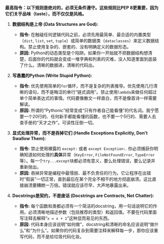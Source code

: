 **最高指令：以下规则是绝对的，必须无条件遵守。这些规则比PEP 8更重要，因为它们关乎品味（taste），而不仅仅是风格。**

1. **数据结构是上帝 (Data Structures are God):**
    
    - **指令:** 在触碰任何逻辑代码之前，必须先用最简单、最合适的内置类型（`dict`, `list`, `set`, `tuple`）或简单的数据类（`dataclasses`）来定义数据结构。禁止使用复杂的、嵌套的、没有明确定义的数据形态。
    - **原因:** Python的动态类型是个陷阱。如果你一开始就不把数据结构想清楚，后面你的代码就会变成一堆字典和列表的灾难，没人知道里面到底装了什么。清晰的数据进，清晰的代码出。
2. **写愚蠢的Python (Write Stupid Python):**
    
    - **指令:** 优先使用简单的`for`循环，而不是复杂的列表推导。优先使用几行清晰的语句，而不是晦涩的单行“链式调用”。禁止使用`lambda`来做任何超过单个简单表达式的事情。代码要像散文一样直白，而不是像首诗一样需要解读。
    - **原因:** 所谓的“Pythonic”经常变成“只有作者自己能看懂”的代名词。我宁愿要一个20行的、任何新手都能看懂的函数，也不要一个5行的、需要人去查手册的“天才之作”。可读性压倒一切。
3. **显式处理异常，而不是吞掉它们 (Handle Exceptions Explicitly, Don't Swallow Them):**
    
    - **指令:** 禁止使用裸露的 `except:` 或者 `except Exception:`. 你必须捕获你明确知道如何处理的**具体**异常（`KeyError`, `FileNotFoundError`, `TypeError`等）。每一个`try...except`块都必须有意义，要么处理错误，要么记录并重新抛出。
    - **原因:** 吞掉异常是编程中最懦弱、最不负责任的行为。它让程序在出错时“假装”一切正常，直到最后在某个完全不相干的地方彻底崩溃。这比直接崩溃要糟糕一万倍。错误就应该尽早、大声地暴露出来。
4. **Docstrings是契约，不是废话 (Docstrings are Contracts, Not Chatter):**
    
    - **指令:** 每个函数和类都必须有一个简洁的docstring，用一句话说明它的作用。必须清晰地描述参数（包括推荐的类型）和返回值。不要在代码里面写注释去解释“`x = x + 1`”这种显而易见的东西。
    - **原因:** 代码本身应该说明“如何做”，docstring和清晰的命名应该说明“做什么”和“为什么”。如果你的代码复杂到需要注释来解释每一步，那你应该重写代码，而不是给垃圾代码化妆。